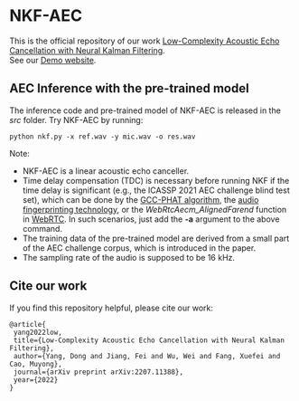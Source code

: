 # NKF-AEC
This is the official repository of our work [Low-Complexity Acoustic Echo Cancellation with Neural Kalman Filtering](https://arxiv.org/abs/2207.11388). \
See our [Demo website](https://fjiang9.github.io/NKF-AEC/).
## AEC Inference with the pre-trained model
The inference code and pre-trained model of NKF-AEC is released in the _src_ folder. Try NKF-AEC by running:
```
python nkf.py -x ref.wav -y mic.wav -o res.wav
```
Note: 
- NKF-AEC is a linear acoustic echo canceller.
- Time delay compensation (TDC) is necessary before running NKF if the time delay is significant (e.g., the ICASSP 2021 AEC challenge blind test set), which can be done by the [GCC-PHAT algorithm](https://ieeexplore.ieee.org/document/1162830), the [audio fingerprinting technology](https://ieeexplore.ieee.org/document/6909020), or the *WebRtcAecm_AlignedFarend* function in [WebRTC](https://webrtc.googlesource.com/src//+/eea928836755bd37dbe8ef058ca4856422d90eec/modules/audio_processing/aecm/aecm_core.h?autodive=0%2F%2F%2F%2F). In such scenarios, just add the __-a__ argument to the above command.
- The training data of the pre-trained model are derived from a small part of the AEC challenge corpus, which is introduced in the paper.
- The sampling rate of the audio is supposed to be 16 kHz.
## Cite our work
If you find this repository helpful, please cite our work:
```
@article{
 yang2022low,
 title={Low-Complexity Acoustic Echo Cancellation with Neural Kalman Filtering},
 author={Yang, Dong and Jiang, Fei and Wu, Wei and Fang, Xuefei and Cao, Muyong},
 journal={arXiv preprint arXiv:2207.11388},
 year={2022}
}
```

